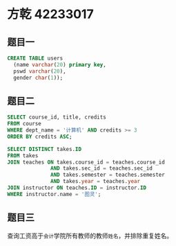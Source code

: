 # **方乾 42233017**
## **题目一**

```SQL
CREATE TABLE users  
  (name varchar(20) primary key,  
  pswd varchar(20),  
  gender char(1));
```

## **题目二**

```SQL
SELECT course_id, title, credits
FROM course
WHERE dept_name = '计算机' AND credits >= 3
ORDER BY credits ASC;
```

```SQL
SELECT DISTINCT takes.ID
FROM takes
JOIN teaches ON takes.course_id = teaches.course_id
              AND takes.sec_id = teaches.sec_id
              AND takes.semester = teaches.semester
              AND takes.year = teaches.year
JOIN instructor ON teaches.ID = instructor.ID
WHERE instructor.name = '图灵';
```

## **题目三**

查询工资高于`会计`学院所有教师的教师`姓名`，并排除重复姓名。

